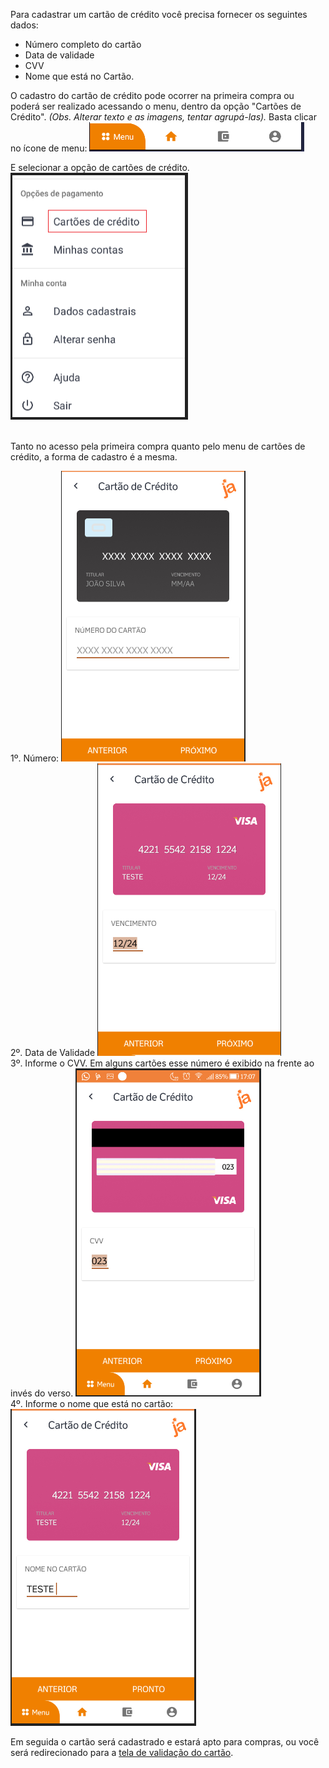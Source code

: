 Para cadastrar um cartão de crédito você precisa fornecer os seguintes dados:

- Número completo do cartão
- Data de validade
- CVV
- Nome que está no Cartão.

O cadastro do cartão de crédito pode ocorrer na primeira compra ou poderá ser realizado acessando o menu, dentro da opção "Cartões de Crédito". _(Obs. Alterar texto e as imagens, tentar agrupá-las)._
Basta clicar no ícone de menu:
![image.png](/.attachments/image-34a5f79d-85cd-4d68-8ab9-6a51357c7838.png)

E selecionar a opção de cartões de crédito.
![image.png](/.attachments/image-37617592-a460-4c2a-926b-50876a4b5d5b.png)<br><br>


Tanto no acesso pela primeira compra quanto pelo menu de cartões de crédito, a forma de cadastro é a mesma.

1º. Número:
![image.png](/.attachments/image-2b7a570c-5008-4ce7-a1bb-878fed4cd0f7.png)<br>
2º. Data de Validade
![image.png](/.attachments/image-7c450ced-586c-4ddf-8e17-245c9c43993d.png)<br>
3º. Informe o CVV. Em alguns cartões esse número é exibido na frente ao invés do verso.
![image.png](/.attachments/image-dd9d2244-d2ec-4198-8610-3fdcb07c97fe.png)<br>
4º. Informe o nome que está no cartão:
![image.png](/.attachments/image-ecfb8642-0f35-4a41-9440-601c601fe9d8.png)

Em seguida o cartão será cadastrado e estará apto para compras, ou você será redirecionado para a [tela de validação do cartão](/ABT-%2D-app-Android/4.-Cadastrando-um-cartão-de-Crédito/4.1.-Validando-o-cartão-de-crédito-%2D-Ping-Value).
